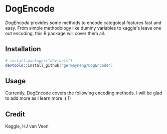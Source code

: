 DogEncode
================

*DogEncode* provides some methods to encode categoical features fast and easy. From simple methodology like dummy variables to kaggle's leave one out encoding, this R package will cover them all.   


## Installation

```s
# install.packages("devtools")
devtools::install_github("germayneng/DogEncode")
```
## Usage

Currently, DogEncode covers the following encoding methods. I will be glad to add more as I learn more :) 
1) 

## Credit 

Kaggle, HJ van Veen 

## 

